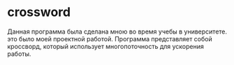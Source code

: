 # crossword

Данная программа была сделана мною во время учебы в университете. это было моей проектной работой.
Программа представляет собой кроссворд, который использует многопоточность для ускорения работы.  
